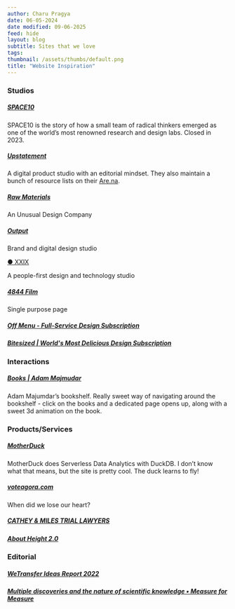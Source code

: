 ```yaml
---
author: Charu Pragya
date: 06-05-2024
date modified: 09-06-2025
feed: hide
layout: blog
subtitle: Sites that we love
tags: 
thumbnail: /assets/thumbs/default.png
title: "Website Inspiration"
---
```


### Studios

##### [SPACE10](https://space10.com/)

SPACE10 is the story of how a small team of radical thinkers emerged as one of the world’s most renowned research and design labs. Closed in 2023.

##### [Upstatement](https://upstatement.com/)

A digital product studio with an editorial mindset. They also maintain a bunch of resource lists on their [Are.na](https://www.are.na/upstatement/channels).

##### [Raw Materials](https://www.therawmaterials.com/)

An Unusual Design Company

##### [Output](https://www.studio-output.com/)

Brand and digital design studio

[● XXIX](https://www.xxix.co/)

A people-first design and technology studio

##### [4844 Film](https://www.4844animation.com/)

Single purpose page

##### [Off Menu - Full-Service Design Subscription](https://offmenu.design/)

##### [Bitesized | World's Most Delicious Design Subscription](https://www.bitesized.design/)
### Interactions
##### [Books | Adam Majmudar](https://adammaj.com/books)

Adam Majumdar’s bookshelf. Really sweet way of navigating around the bookshelf - click on the books and a dedicated page opens up, along with a sweet 3d animation on the book.

### Products/Services
##### [MotherDuck](https://motherduck.com/)

MotherDuck does Serverless Data Analytics with DuckDB. I don’t know what that means, but the site is pretty cool. The duck learns to fly!

##### [voteagora.com](https://www.voteagora.com/#Home)

When did we lose our heart?

##### [CATHEY & MILES TRIAL LAWYERS](https://catheymiles.com/)

##### [About Height 2.0](https://height.app/v2)
### Editorial

##### [WeTransfer Ideas Report 2022](https://wetransfer.com/ideas-report/2022)

##### [Multiple discoveries and the nature of scientific knowledge • Measure for Measure](https://measureformeasure.co/blog/md-pt3/)